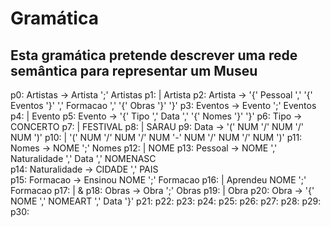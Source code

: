 # Gramática
## Esta gramática pretende descrever uma rede semântica para representar um Museu


p0:   Artistas  ->  Artista ';' Artistas
p1:             |   Artista
p2:   Artista   ->  '{' Pessoal  ',' '{' Eventos '}' ',' Formacao ',' '{' Obras '}' '}'
p3:   Eventos   ->  Evento ';' Eventos
p4:             |   Evento
p5:   Evento    ->  '{' Tipo ',' Data ',' '{' Nomes '}' '}'
p6:   Tipo      ->  CONCERTO
p7:             |   FESTIVAL
p8:             |   SARAU
p9:   Data      ->  '(' NUM '/' NUM '/' NUM ')'
p10:            |   '(' NUM '/' NUM '/' NUM '-' NUM '/' NUM '/' NUM ')'
p11:  Nomes     ->  NOME ';' Nomes
p12:            |   NOME
p13:  Pessoal   ->  NOME ',' Naturalidade ',' Data ',' NOMENASC        
p14:  Naturalidade  ->  CIDADE ',' PAIS      
p15:  Formacao  ->  Ensinou NOME ';'  Formacao
p16:            |   Aprendeu NOME ';' Formacao
p17:            |   &
p18:  Obras     ->  Obra ';' Obras
p19:            |   Obra
p20:  Obra      ->  '{' NOME ',' NOMEART ',' Data '}'
p21:
p22:
p23:
p24:
p25:
p26:
p27:
p28:
p29:
p30:
